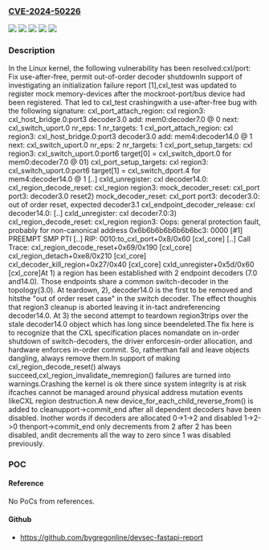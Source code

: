 ### [CVE-2024-50226](https://cve.mitre.org/cgi-bin/cvename.cgi?name=CVE-2024-50226)
![](https://img.shields.io/static/v1?label=Product&message=Linux&color=blue)
![](https://img.shields.io/static/v1?label=Version&message=&color=brightgreen)
![](https://img.shields.io/static/v1?label=Version&message=176baefb2eb5d7a3ddebe3ff803db1fce44574b5%20&color=brightgreen)
![](https://img.shields.io/static/v1?label=Version&message=6.0%20&color=brightgreen)
![](https://img.shields.io/static/v1?label=Vulnerability&message=n%2Fa&color=blue)

### Description

In the Linux kernel, the following vulnerability has been resolved:cxl/port: Fix use-after-free, permit out-of-order decoder shutdownIn support of investigating an initialization failure report [1],cxl_test was updated to register mock memory-devices after the mockroot-port/bus device had been registered. That led to cxl_test crashingwith a use-after-free bug with the following signature:    cxl_port_attach_region: cxl region3: cxl_host_bridge.0:port3 decoder3.0 add: mem0:decoder7.0 @ 0 next: cxl_switch_uport.0 nr_eps: 1 nr_targets: 1    cxl_port_attach_region: cxl region3: cxl_host_bridge.0:port3 decoder3.0 add: mem4:decoder14.0 @ 1 next: cxl_switch_uport.0 nr_eps: 2 nr_targets: 1    cxl_port_setup_targets: cxl region3: cxl_switch_uport.0:port6 target[0] = cxl_switch_dport.0 for mem0:decoder7.0 @ 01)  cxl_port_setup_targets: cxl region3: cxl_switch_uport.0:port6 target[1] = cxl_switch_dport.4 for mem4:decoder14.0 @ 1    [..]    cxld_unregister: cxl decoder14.0:    cxl_region_decode_reset: cxl_region region3:    mock_decoder_reset: cxl_port port3: decoder3.0 reset2)  mock_decoder_reset: cxl_port port3: decoder3.0: out of order reset, expected decoder3.1    cxl_endpoint_decoder_release: cxl decoder14.0:    [..]    cxld_unregister: cxl decoder7.0:3)  cxl_region_decode_reset: cxl_region region3:    Oops: general protection fault, probably for non-canonical address 0x6b6b6b6b6b6b6bc3: 0000 [#1] PREEMPT SMP PTI    [..]    RIP: 0010:to_cxl_port+0x8/0x60 [cxl_core]    [..]    Call Trace:     <TASK>     cxl_region_decode_reset+0x69/0x190 [cxl_core]     cxl_region_detach+0xe8/0x210 [cxl_core]     cxl_decoder_kill_region+0x27/0x40 [cxl_core]     cxld_unregister+0x5d/0x60 [cxl_core]At 1) a region has been established with 2 endpoint decoders (7.0 and14.0). Those endpoints share a common switch-decoder in the topology(3.0). At teardown, 2), decoder14.0 is the first to be removed and hitsthe "out of order reset case" in the switch decoder. The effect thoughis that region3 cleanup is aborted leaving it in-tact andreferencing decoder14.0. At 3) the second attempt to teardown region3trips over the stale decoder14.0 object which has long since beendeleted.The fix here is to recognize that the CXL specification places nomandate on in-order shutdown of switch-decoders, the driver enforcesin-order allocation, and hardware enforces in-order commit. So, ratherthan fail and leave objects dangling, always remove them.In support of making cxl_region_decode_reset() always succeed,cxl_region_invalidate_memregion() failures are turned into warnings.Crashing the kernel is ok there since system integrity is at risk ifcaches cannot be managed around physical address mutation events likeCXL region destruction.A new device_for_each_child_reverse_from() is added to cleanupport->commit_end after all dependent decoders have been disabled. Inother words if decoders are allocated 0->1->2 and disabled 1->2->0 thenport->commit_end only decrements from 2 after 2 has been disabled, andit decrements all the way to zero since 1 was disabled previously.

### POC

#### Reference
No PoCs from references.

#### Github
- https://github.com/bygregonline/devsec-fastapi-report

